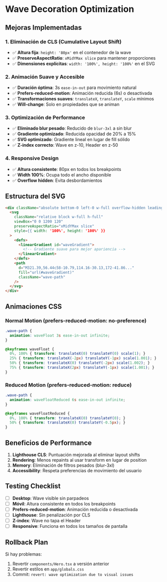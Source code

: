 # Wave Decoration Optimization

## Mejoras Implementadas

### 1. **Eliminación de CLS (Cumulative Layout Shift)**
- ✅ **Altura fija**: `height: '80px'` en el contenedor de la wave
- ✅ **PreserveAspectRatio**: `xMidYMax slice` para mantener proporciones
- ✅ **Dimensiones explícitas**: `width: '100%', height: '100%'` en el SVG

### 2. **Animación Suave y Accesible**
- ✅ **Duración óptima**: 3s `ease-in-out` para movimiento natural
- ✅ **Prefers-reduced-motion**: Animación reducida (6s) o desactivada
- ✅ **Transformaciones suaves**: `translateX`, `translateY`, `scale` mínimos
- ✅ **Will-change**: Solo en propiedades que se animan

### 3. **Optimización de Performance**
- ✅ **Eliminado blur pesado**: Reducido de `blur-3xl` a sin blur
- ✅ **Gradiente optimizado**: Reducida opacidad de 20% a 15%
- ✅ **SVG optimizado**: Gradiente lineal en lugar de fill sólido
- ✅ **Z-index correcto**: Wave en z-10, Header en z-50

### 4. **Responsive Design**
- ✅ **Altura consistente**: 80px en todos los breakpoints
- ✅ **Width 100%**: Ocupa todo el ancho disponible
- ✅ **Overflow hidden**: Evita desbordamientos

## Estructura del SVG

```html
<div className="absolute bottom-0 left-0 w-full overflow-hidden leading-none z-10" style={{ height: '80px' }}>
  <svg
    className="relative block w-full h-full"
    viewBox="0 0 1200 120"
    preserveAspectRatio="xMidYMax slice"
    style={{ width: '100%', height: '100%' }}
  >
    <defs>
      <linearGradient id="waveGradient">
        <!-- Gradiente suave para mejor apariencia -->
      </linearGradient>
    </defs>
    <path
      d="M321.39,56.44c58-10.79,114.16-30.13,172-41.86..."
      fill="url(#waveGradient)"
      className="wave-path"
    />
  </svg>
</div>
```

## Animaciones CSS

### Normal Motion (prefers-reduced-motion: no-preference)
```css
.wave-path {
  animation: waveFloat 3s ease-in-out infinite;
}

@keyframes waveFloat {
  0%, 100% { transform: translateX(0) translateY(0) scale(1); }
  25% { transform: translateX(-2px) translateY(-1px) scale(1.001); }
  50% { transform: translateX(0) translateY(-2px) scale(1.002); }
  75% { transform: translateX(2px) translateY(-1px) scale(1.001); }
}
```

### Reduced Motion (prefers-reduced-motion: reduce)
```css
.wave-path {
  animation: waveFloatReduced 6s ease-in-out infinite;
}

@keyframes waveFloatReduced {
  0%, 100% { transform: translateX(0) translateY(0); }
  50% { transform: translateX(0) translateY(-0.5px); }
}
```

## Beneficios de Performance

1. **Lighthouse CLS**: Puntuación mejorada al eliminar layout shifts
2. **Rendering**: Menos repaints al usar transform en lugar de position
3. **Memory**: Eliminación de filtros pesados (blur-3xl)
4. **Accessibility**: Respeta preferencias de movimiento del usuario

## Testing Checklist

- [ ] **Desktop**: Wave visible sin parpadeos
- [ ] **Móvil**: Altura consistente en todos los breakpoints
- [ ] **Prefers-reduced-motion**: Animación reducida o desactivada
- [ ] **Lighthouse**: Sin penalización por CLS
- [ ] **Z-index**: Wave no tapa el Header
- [ ] **Responsive**: Funciona en todos los tamaños de pantalla

## Rollback Plan

Si hay problemas:
1. Revertir `components/Hero.tsx` a versión anterior
2. Revertir estilos en `app/globals.css`
3. Commit: `revert: wave optimization due to visual issues`
